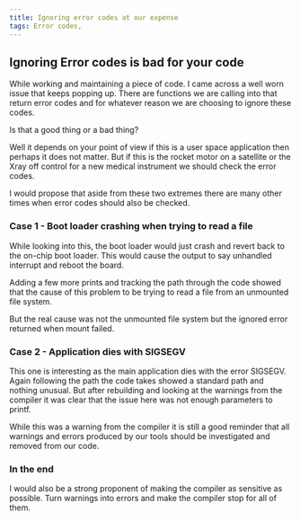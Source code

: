 ```yaml
---
title: Ignoring error codes at our expense
tags: Error codes,
---
```


## Ignoring Error codes is bad for your code

While working and maintaining a piece of code.  I came across a well worn issue 
that keeps popping up.  There are functions we are calling into that return
error codes and for whatever reason we are choosing to ignore these codes.

Is that a good thing or a bad thing?

Well it depends on your point of view if this is a user space application then
perhaps it does not matter.  But if this is the rocket motor on a satellite or
the Xray off control for a new medical instrument we should check the error codes.

I would propose that aside from these two extremes there are many other times when
error codes should also be checked.  

### Case 1 - Boot loader crashing when trying to read a file
While looking into this, the boot loader would just crash and revert back to the
on-chip boot loader.  This would cause the output to say unhandled interrupt and
reboot the board.

Adding a few more prints and tracking the path through the code showed that the
cause of this problem to be trying to read a file from an unmounted file system.

But the real cause was not the unmounted file system but the ignored error
returned when mount failed.

### Case 2 - Application dies with SIGSEGV
This one is interesting as the main application dies with the error SIGSEGV.
Again following the path the code takes showed a standard path and nothing
unusual.  But after rebuilding and looking at the warnings from the compiler
it was clear that the issue here was not enough parameters to printf.

While this was a warning from the compiler it is still a good reminder that
all warnings and errors produced by our tools should be investigated and removed
from our code.

### In the end

I would also be a strong proponent of making the compiler as sensitive as
possible.  Turn warnings into errors and make the compiler stop for all of them.


